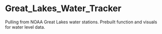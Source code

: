 # Great_Lakes_Water_Tracker
Pulling from NOAA Great Lakes water stations. Prebuilt function and visuals for water level data.

